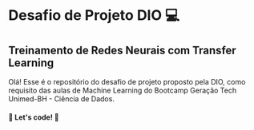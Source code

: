 # Desafio de Projeto DIO :computer:

## Treinamento de Redes Neurais com Transfer Learning

Olá! Esse é o repositório do desafio de projeto proposto pela DIO, como requisito das aulas de Machine Learning do Bootcamp Geração Tech Unimed-BH - Ciência de Dados.

#### 🚀 Let's code! 🚀
